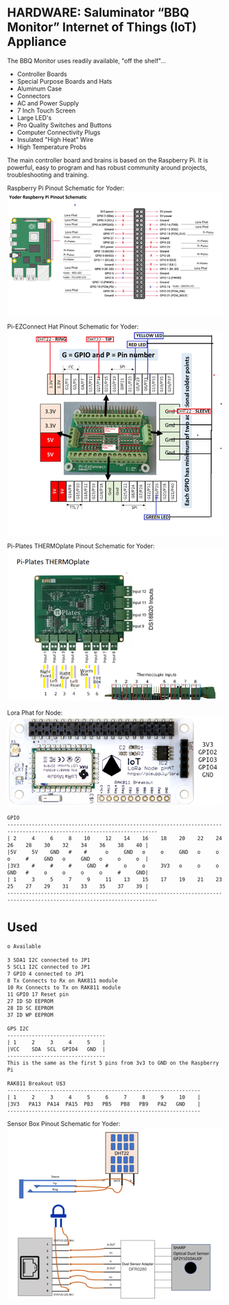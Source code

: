 # HARDWARE: Saluminator “BBQ Monitor” Internet of Things (IoT) Appliance

The BBQ Monitor uses readily available, "off the shelf"...

- Controller Boards
- Special Purpose Boards and Hats
- Aluminum Case
- Connectors
- AC and Power Supply
- 7 Inch Touch Screen
- Large LED's
- Pro Quality Switches and Buttons
- Computer Connectivity Plugs
- Insulated "High Heat" Wire
- High Temperature Probs

The main controller board and brains is based on the Raspberry Pi. It is powerful, easy to program and has robust community around projects, troubleshooting and training.

Raspberry Pi Pinout Schematic for Yoder:
![alt text](../Assets/pi-pin-schematic.png "Raspberry Pi Pinout Schematic for Yoder")

Pi-EZConnect Hat Pinout Schematic for Yoder:
![alt text](../Assets/pi-ezconnect-hat.png "Pi-EZConnect Hat Pinout Schematic for Yoder")

Pi-Plates THERMOplate Pinout Schematic for Yoder:
![alt text](../Assets/pi-plates-THERMOplate.png "Pi-Plates THERMOplate Pinout Schematic for Yoder")

Lora Phat for Node:
![alt text](../Assets/lora-phat-node-pi-supply.png "Lora Phat for Node")

```
GPIO
-----------------------------------------------------------------------------------------------------------------------
| 2     4     6     8    10     12    14    16    18    20    22    24    26    28    30    32    34    36    38    40 |
|5V     5V    GND   #    #      o     GND   o     o     GND   o     o     o     #     GND   o     GND   o     o     o  |
|3V3    #     #     #     GND   #     o     o     3V3   o     o     o     GND   #     o     o     o     o     #     GND|
| 1     3     5     7     9     11    13    15    17    19    21    23    25    27    29    31    33    35    37    39 |
-----------------------------------------------------------------------------------------------------------------------
```

# Used

```
o Available

3 SDA1 I2C connected to JP1
5 SCL1 I2C connected to JP1
7 GPIO 4 connected to JP1
8 Tx Connects to Rx on RAK811 module
10 Rx Connects to Tx on RAK811 module
11 GPIO 17 Reset pin
27 ID SD EEPROM
28 ID SC EEPROM
37 ID WP EEPROM

GPS I2C
--------------------------------
| 1     2     3     4     5    |
|VCC    SDA  SCL  GPIO4   GND  |
--------------------------------
This is the same as the first 5 pins from 3v3 to GND on the Raspberry Pi

RAK811 Breakout U$3
---------------------------------------------------------------
| 1     2     3     4     5     6     7     8     9     10    |
|3V3   PA13  PA14  PA15  PB3   PB5   PB8   PB9   PA2   GND    |
---------------------------------------------------------------
```

Sensor Box Pinout Schematic for Yoder:
![alt text](../Assets/sensor-breakout-box.png "Sensor Box Pinout Schematic for Yoder")
